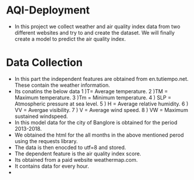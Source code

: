 # AQI-Deployment

- In this project we collect weather and air quality index data from two different websites and try to and create  the dataset. We will finally create a model to predict the air quality index.

# Data Collection

- In this part the independent features are obtained from en.tutiempo.net. These contain the weather information.
- Its conatins the below data
   1 )T= Average temperature.
   2 )TM = Maximum temperature.
   3 )Tm = Minimum temperature.
   4 ) SLP = Atmospheric pressure at sea level.
   5 ) H = Average relative humidity.
   6 ) VV = Avergae visibility.
   7 ) V = Average wind speed.
   8 ) VW = Maximum sustained windspeed.
- In this model data for the city of Banglore is obtained for the period 2013-2018.
- We obtained the html for the all months in the above mentioned perod using the requests library.
- The data is then enocded to utf=8 and stored.
- The dependent feature is the air quality index score.
- Its obtained from a paid website weathermap.com.
- It contains data for every hour.
- 


